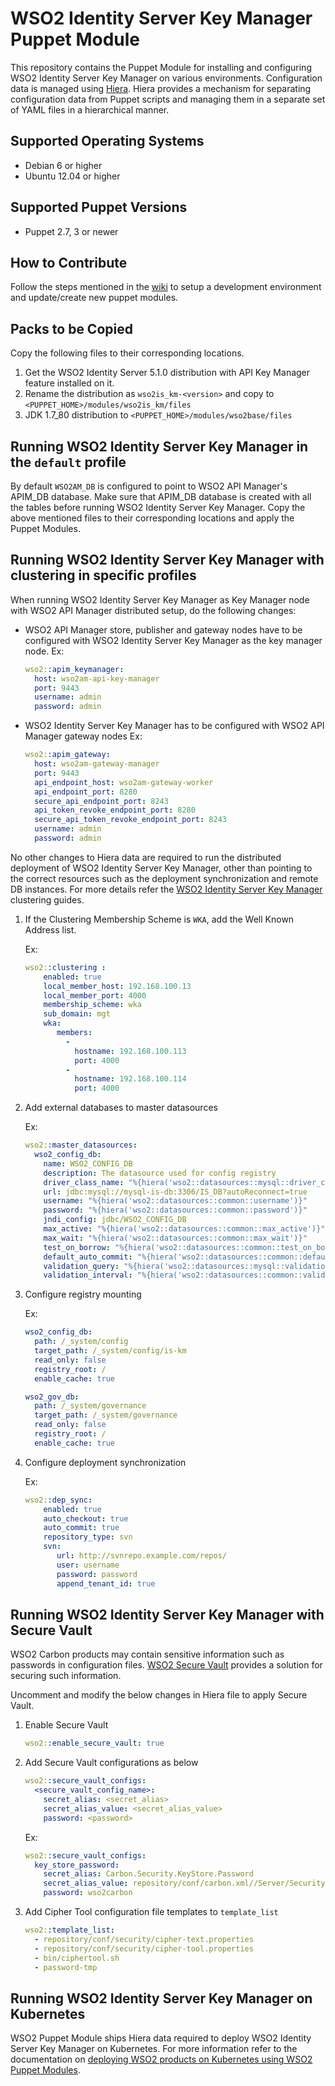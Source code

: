 # WSO2 Identity Server Key Manager Puppet Module

This repository contains the Puppet Module for installing and configuring WSO2 Identity Server Key Manager on various environments. Configuration data is managed using [Hiera](http://docs.puppetlabs.com/hiera/1/). Hiera provides a mechanism for separating configuration data from Puppet scripts and managing them in a separate set of YAML files in a hierarchical manner.

## Supported Operating Systems

- Debian 6 or higher
- Ubuntu 12.04 or higher

## Supported Puppet Versions

- Puppet 2.7, 3 or newer

## How to Contribute
Follow the steps mentioned in the [wiki](https://github.com/wso2/puppet-modules/wiki) to setup a development environment and update/create new puppet modules.

## Packs to be Copied

Copy the following files to their corresponding locations.

1. Get the WSO2 Identity Server 5.1.0 distribution with API Key Manager feature installed on it.
2. Rename the distribution as `wso2is_km-<version>` and copy to `<PUPPET_HOME>/modules/wso2is_km/files`
2. JDK 1.7_80 distribution to `<PUPPET_HOME>/modules/wso2base/files`

## Running  WSO2 Identity Server Key Manager in the `default` profile
By default `WSO2AM_DB` is configured to point to WSO2 API Manager's APIM_DB database. Make sure that APIM_DB database is created with all the tables before running WSO2 Identity Server Key Manager. Copy the above mentioned files to their corresponding locations and apply the Puppet Modules.

## Running  WSO2 Identity Server Key Manager with clustering in specific profiles
When running WSO2 Identity Server Key Manager as Key Manager node with WSO2 API Manager distributed setup, do the following changes:
- WSO2 API Manager store, publisher and gateway nodes have to be configured with WSO2 Identity Server Key Manager as the key manager node.
    Ex:
    ```yaml
    wso2::apim_keymanager:
      host: wso2am-api-key-manager
      port: 9443
      username: admin
      password: admin
    ```
       
- WSO2 Identity Server Key Manager has to be configured with WSO2 API Manager gateway nodes
    Ex:
    ```yaml
    wso2::apim_gateway:
      host: wso2am-gateway-manager
      port: 9443
      api_endpoint_host: wso2am-gateway-worker
      api_endpoint_port: 8280
      secure_api_endpoint_port: 8243
      api_token_revoke_endpoint_port: 8280
      secure_api_token_revoke_endpoint_port: 8243
      username: admin
      password: admin
    ```
    
No other changes to Hiera data are required to run the distributed deployment of WSO2 Identity Server Key Manager, other than pointing to the correct resources such as the deployment synchronization and remote DB instances. For more details refer the [ WSO2 Identity Server Key Manager ](https://docs.wso2.com/display/CLUSTER44x/Configuring+the+Pre-Packaged+Identity+Server+5.1.0+with+API+Manager+1.10.0) clustering guides.

1. If the Clustering Membership Scheme is `WKA`, add the Well Known Address list.

   Ex:
    ```yaml
    wso2::clustering :
        enabled: true
        local_member_host: 192.168.100.13
        local_member_port: 4000
        membership_scheme: wka
        sub_domain: mgt
        wka:
           members:
             -
               hostname: 192.168.100.113
               port: 4000
             -
               hostname: 192.168.100.114
               port: 4000
    ```

2. Add external databases to master datasources

   Ex:
    ```yaml
    wso2::master_datasources:
      wso2_config_db:
        name: WSO2_CONFIG_DB
        description: The datasource used for config registry
        driver_class_name: "%{hiera('wso2::datasources::mysql::driver_class_name')}"
        url: jdbc:mysql://mysql-is-db:3306/IS_DB?autoReconnect=true
        username: "%{hiera('wso2::datasources::common::username')}"
        password: "%{hiera('wso2::datasources::common::password')}"
        jndi_config: jdbc/WSO2_CONFIG_DB
        max_active: "%{hiera('wso2::datasources::common::max_active')}"
        max_wait: "%{hiera('wso2::datasources::common::max_wait')}"
        test_on_borrow: "%{hiera('wso2::datasources::common::test_on_borrow')}"
        default_auto_commit: "%{hiera('wso2::datasources::common::default_auto_commit')}"
        validation_query: "%{hiera('wso2::datasources::mysql::validation_query')}"
        validation_interval: "%{hiera('wso2::datasources::common::validation_interval')}"

    ```

3. Configure registry mounting

   Ex:
    ```yaml
    wso2_config_db:
      path: /_system/config
      target_path: /_system/config/is-km
      read_only: false
      registry_root: /
      enable_cache: true

    wso2_gov_db:
      path: /_system/governance
      target_path: /_system/governance
      read_only: false
      registry_root: /
      enable_cache: true
    ```

4. Configure deployment synchronization

    Ex:
    ```yaml
    wso2::dep_sync:
        enabled: true
        auto_checkout: true
        auto_commit: true
        repository_type: svn
        svn:
           url: http://svnrepo.example.com/repos/
           user: username
           password: password
           append_tenant_id: true
    ```

## Running  WSO2 Identity Server Key Manager with Secure Vault
WSO2 Carbon products may contain sensitive information such as passwords in configuration files. [WSO2 Secure Vault](https://docs.wso2.com/display/Carbon444/Securing+Passwords+in+Configuration+Files) provides a solution for securing such information.

Uncomment and modify the below changes in Hiera file to apply Secure Vault.

1. Enable Secure Vault

    ```yaml
    wso2::enable_secure_vault: true
    ```

2. Add Secure Vault configurations as below

    ```yaml
    wso2::secure_vault_configs:
      <secure_vault_config_name>:
        secret_alias: <secret_alias>
        secret_alias_value: <secret_alias_value>
        password: <password>
    ```

    Ex:
    ```yaml
    wso2::secure_vault_configs:
      key_store_password:
        secret_alias: Carbon.Security.KeyStore.Password
        secret_alias_value: repository/conf/carbon.xml//Server/Security/KeyStore/Password,false
        password: wso2carbon
    ```

3. Add Cipher Tool configuration file templates to `template_list`

    ```yaml
    wso2::template_list:
      - repository/conf/security/cipher-text.properties
      - repository/conf/security/cipher-tool.properties
      - bin/ciphertool.sh
      - password-tmp
    ```

## Running  WSO2 Identity Server Key Manager on Kubernetes
WSO2 Puppet Module ships Hiera data required to deploy  WSO2 Identity Server Key Manager on Kubernetes. For more information refer to the documentation on [deploying WSO2 products on Kubernetes using WSO2 Puppet Modules](https://docs.wso2.com/display/PM200/Deploying+WSO2+Products+on+Kubernetes+Using+WSO2+Puppet+Modules).
